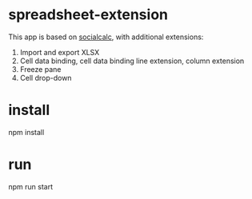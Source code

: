 # spreadsheet-extension
This app is based on <a href="https://github.com/DanBricklin/socialcalc" target="_blank">socialcalc</a>, with additional extensions:
1. Import and export XLSX
2. Cell data binding, cell data binding line extension, column extension
3. Freeze pane
4. Cell drop-down


# install
npm install

# run
npm run start
